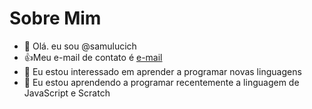 # Sobre Mim

- 👋 Olá. eu sou @samulucich
- :+1:Meu e-mail de contato é [e-mail](samuel.lucich.cabral@escola.pr.gov.br)
- 👀 Eu estou interessado em aprender a programar novas linguagens
- 🌱 Eu estou aprendendo a programar recentemente a linguagem de JavaScript e Scratch


<!---
samulucich/samulucich is a ✨ special ✨ repository because its `README.md` (this file) appears on your GitHub profile.
You can click the Preview link to take a look at your changes.
--->
